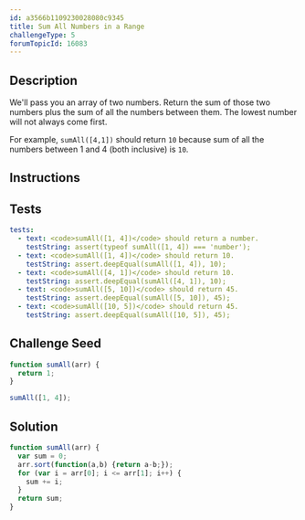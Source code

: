```yaml
---
id: a3566b1109230028080c9345
title: Sum All Numbers in a Range
challengeType: 5
forumTopicId: 16083
---
```


## Description
<section id='description'>
We'll pass you an array of two numbers. Return the sum of those two numbers plus the sum of all the numbers between them. The lowest number will not always come first.

For example, <code>sumAll([4,1])</code> should return <code>10</code> because sum of all the numbers between 1 and 4 (both inclusive) is <code>10</code>.


</section>

## Instructions
<section id='instructions'>

</section>

## Tests
<section id='tests'>

```yml
tests:
  - text: <code>sumAll([1, 4])</code> should return a number.
    testString: assert(typeof sumAll([1, 4]) === 'number');
  - text: <code>sumAll([1, 4])</code> should return 10.
    testString: assert.deepEqual(sumAll([1, 4]), 10);
  - text: <code>sumAll([4, 1])</code> should return 10.
    testString: assert.deepEqual(sumAll([4, 1]), 10);
  - text: <code>sumAll([5, 10])</code> should return 45.
    testString: assert.deepEqual(sumAll([5, 10]), 45);
  - text: <code>sumAll([10, 5])</code> should return 45.
    testString: assert.deepEqual(sumAll([10, 5]), 45);

```

</section>

## Challenge Seed
<section id='challengeSeed'>

<div id='js-seed'>

```js
function sumAll(arr) {
  return 1;
}

sumAll([1, 4]);
```

</div>



</section>

## Solution
<section id='solution'>


```js
function sumAll(arr) {
  var sum = 0;
  arr.sort(function(a,b) {return a-b;});
  for (var i = arr[0]; i <= arr[1]; i++) {
    sum += i;
  }
  return sum;
}
```

</section>
